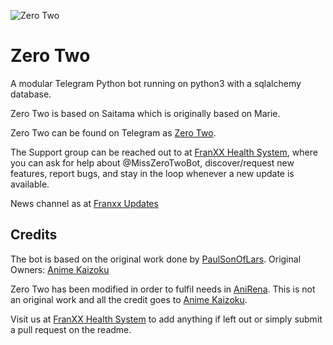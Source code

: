 ![Zero Two](https://images8.alphacoders.com/910/910564.jpg)
# Zero Two 

A modular Telegram Python bot running on python3 with a sqlalchemy database.

Zero Two is based on Saitama which is originally based on Marie.

Zero Two can be found on Telegram as [Zero Two](https://t.me/@MissZeroTwoRobot).

The Support group can be reached out to at [FranXX Health System](https://t.me/FranXXSupport), where you can ask for help about @MissZeroTwoBot, discover/request new features, report bugs, and stay in the loop whenever a new update is available. 

News channel as at [Franxx Updates](https://https://t.me/zerotwoupdates) 


## Credits
The bot is based on the original work done by [PaulSonOfLars](https://github.com/PaulSonOfLars).
Original Owners: [Anime Kaizoku](https://github.com/AnimeKaizoku)

Zero Two has been modified in order to fulfil needs in [AniRena](t.me/AniRena7). This is not an original work and all the credit goes to [Anime Kaizoku](https://github.com/AnimeKaizoku).

Visit us at [FranXX Health System](https://t.me/FranXXSupport) to add anything if left out or simply submit a pull request on the readme.
